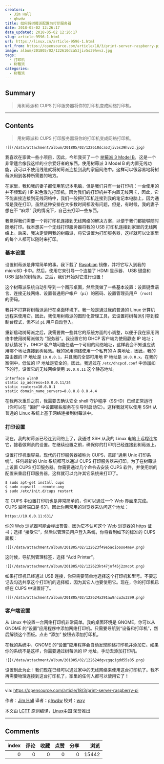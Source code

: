 ```yaml
---
creators:
  - Jim Hall
  - qhwdw
title: 如何将树莓派配置为打印服务器
date: 2018-05-02 12:26:17
date_updated: 2018-05-02 12:26:17
slug: article-9596-1.html
url: https://linux.cn/article-9596-1.html
url_from: https://opensource.com/article/18/3/print-server-raspberry-pi
image: album/201805/02/122610dca53jiv5s39hvvz.jpg
tags:
  - 打印机
  - 树莓派
categories:
  - 树莓派
---
```


## Summary

> 用树莓派和 CUPS 打印服务器将你的打印机变成网络打印机。

***

<!-- more -->

## Contents

> 
> 用树莓派和 CUPS 打印服务器将你的打印机变成网络打印机。
> 
> 
> 

`![](/data/attachment/album/201805/02/122610dca53jiv5s39hvvz.jpg)`

我喜欢在家做一些小项目，因此，今年我买了一个 [树莓派 3 Model B](https://www.raspberrypi.org/products/raspberry-pi-3-model-b/)，这是一个非常适合像我这样的业余爱好者的东西。使用树莓派 3 Model B 的内置无线功能，我可以不使用线缆就将树莓派连接到我的家庭网络中。这样可以很容易地将树莓派用到各种所需要的地方。

在家里，我和我的妻子都使用笔记本电脑，但是我们只有一台打印机：一台使用的并不频繁的 HP 彩色激光打印机。因为我们的打印机并不内置无线网卡，因此，它不能直接连接到无线网络中，我们一般把打印机连接到我的笔记本电脑上，因为通常是我在打印。虽然这种安排在大多数时间都没有问题，但是，有时候，我的妻子想在不 “麻烦” 我的情况下，自己去打印一些东西。

我觉得我们需要一个将打印机连接到无线网络的解决方案，以便于我们都能够随时随地打印。我本想买一个无线打印服务器将我的 USB 打印机连接到家里的无线网络上。后来，我决定使用我的树莓派，将它设置为打印服务器，这样就可以让家里的每个人都可以随时来打印。

### 基本设置

设置树莓派是非常简单的事。我下载了 [Raspbian](https://www.raspberrypi.org/downloads/) 镜像，并将它写入到我的 microSD 卡中。然后，使用它来引导一个连接了 HDMI 显示器、 USB 键盘和 USB 鼠标的树莓派。之后，我们开始对它进行设置！

这个树莓派系统自动引导到一个图形桌面，然后我做了一些基本设置：设置键盘语言、连接无线网络、设置普通用户帐户（`pi`）的密码、设置管理员用户（`root`）的密码。

我并不打算将树莓派运行在桌面环境下。我一般是通过我的普通的 Linux 计算机远程来使用它。因此，我使用树莓派的图形化管理工具，去设置将树莓派引导到控制台模式，但不以 `pi` 用户自动登入。

重新启动树莓派之后，我需要做一些其它的系统方面的小调整，以便于我在家用网络中使用树莓派做为 “服务器”。我设置它的 DHCP 客户端为使用静态 IP 地址；默认情况下，DHCP 客户端可能任选一个可用的网络地址，这样我会不知道应该用哪个地址连接到树莓派。我的家用网络使用一个私有的 A 类地址，因此，我的路由器的 IP 地址是 `10.0.0.1`，并且我的全部可用地 IP 地址是 `10.0.0.x`。在我的案例中，低位的 IP 地址是安全的，因此，我通过在 `/etc/dhcpcd.conf` 中添加如下的行，设置它的无线网络使用 `10.0.0.11` 这个静态地址。

```shell
interface wlan0
static ip_address=10.0.0.11/24
static routers=10.0.0.1
static domain_name_servers=8.8.8.8 8.8.4.4
```

在我再次重启之前，我需要去确认安全 shell 守护程序（SSHD）已经正常运行（你可以在 “偏好” 中设置哪些服务在引导时启动它）。这样我就可以使用 SSH 从普通的 Linux 系统上基于网络连接到树莓派中。

### 打印设置

现在，我的树莓派已经连到网络上了，我通过 SSH 从我的 Linux 电脑上远程连接它，接着做剩余的设置。在继续设置之前，确保你的打印机已经连接到树莓派上。

设置打印机很容易。现代的打印服务器被称为 CUPS，意即“通用 Unix 打印系统”。任何最新的 Unix 系统都可以通过 CUPS 打印服务器来打印。为了在树莓派上设置 CUPS 打印服务器。你需要通过几个命令去安装 CUPS 软件，并使用新的配置来重启打印服务器，这样就可以允许其它系统来打印了。

```shell
$ sudo apt-get install cups
$ sudo cupsctl --remote-any
$ sudo /etc/init.d/cups restart
```

在 CUPS 中设置打印机也是非常简单的，你可以通过一个 Web 界面来完成。CUPS 监听端口是 631，因此你用常用的浏览器来访问这个地址：

```shell
https://10.0.0.11:631/
```

你的 Web 浏览器可能会弹出警告，因为它不认可这个 Web 浏览器的 https 证书；选择 “接受它”，然后以管理员用户登入系统，你将看到如下的标准的 CUPS 面板：

`![](/data/attachment/album/201805/02/122623f49e5aoiooso4mev.png)`

这时候，导航到管理标签，选择 “Add Printer”。

`![](/data/attachment/album/201805/02/122623kt47jnf45j2zmcot.png)`

如果打印机已经通过 USB 连接，你只需要简单地选择这个打印机和型号。不要忘记去勾选共享这个打印机的选择框，因为其它人也要使用它。现在，你的打印机已经在 CUPS 中设置好了。

`![](/data/attachment/album/201805/02/122624a291aw9ncu3u3299.png)`

### 客户端设置

从 Linux 中设置一台网络打印机非常简单。我的桌面环境是 GNOME，你可以从 GNOME 的“设置”应用程序中添加网络打印机。只需要导航到“设备和打印机”，然后解锁这个面板。点击 “添加” 按钮去添加打印机。

在我的系统中，GNOME 的“设置”应用程序会自动发现网络打印机并添加它。如果你的系统不是这样，你需要通过树莓派的 IP 地址，手动去添加打印机。

`![](/data/attachment/album/201805/02/122624dgvzgqcigdd55s05.png)`

设置到此为止！我们现在已经可以通过家中的无线网络来使用这台打印机了。我不再需要物理连接到这台打印机了，家里的任何人都可以使用它了！

---

via: <https://opensource.com/article/18/3/print-server-raspberry-pi>

作者：[Jim Hall](https://opensource.com/users/jim-hall) 译者：[qhwdw](https://github.com/qhwdw) 校对：[wxy](https://github.com/wxy)

本文由 [LCTT](https://github.com/LCTT/TranslateProject) 原创编译，[Linux中国](https://linux.cn/) 荣誉推出

***

## Comments


|   index |   评论 |   收藏 |   点赞 |   分享 |   浏览 |
|--------:|-------:|-------:|-------:|-------:|-------:|
|       0 |      0 |      0 |      0 |      0 |  15442 |
